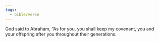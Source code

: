 ```yaml
---
tags:
  - bible/verse
---
```

God said to Abraham, “As for you, you shall keep my covenant, you and your offspring after you throughout their generations.
